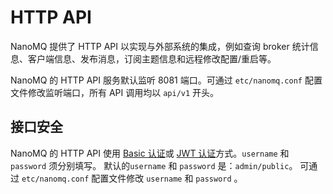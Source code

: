 # HTTP API

NanoMQ 提供了 HTTP API 以实现与外部系统的集成，例如查询 broker 统计信息、客户端信息、发布消息，订阅主题信息和远程修改配置/重启等。

NanoMQ 的 HTTP API 服务默认监听 8081 端口。可通过 `etc/nanomq.conf` 配置文件修改监听端口，所有 API 调用均以 `api/v1` 开头。

## 接口安全

NanoMQ 的 HTTP API 使用 [Basic 认证](https://en.wikipedia.org/wiki/Basic_access_authentication)或 [JWT 认证](../access-control/jwt.md)方式。`username` 和 `password` 须分别填写。 默认的`username` 和 `password` 是：`admin/public`。 可通过 `etc/nanomq.conf` 配置文件修改 `username` 和 `password` 。

